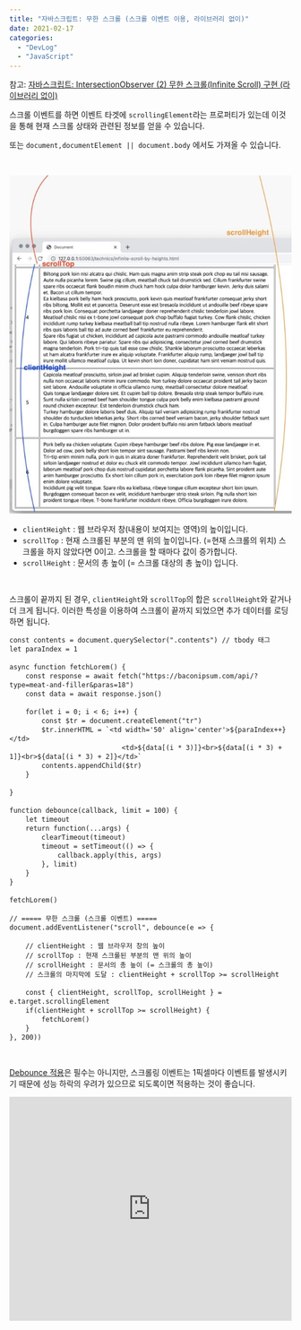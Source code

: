 ```yaml
---
title: "자바스크립트: 무한 스크롤 (스크롤 이벤트 이용, 라이브러리 없이)"
date: 2021-02-17
categories: 
  - "DevLog"
  - "JavaScript"
---
```


참고: [자바스크립트: IntersectionObserver (2) 무한 스크롤(Infinite Scroll) 구현 (라이브러리 없이)](http://yoonbumtae.com/?p=2858)

스크롤 이벤트를 하면 이벤트 타겟에 `scrollingElement`라는 프로퍼티가 있는데 이것을 통해 현재 스크롤 상태와 관련된 정보를 얻을 수 있습니다.

또는 `document,documentElement || document.body` 에서도 가져올 수 있습니다.

 

 ![](/assets/img/wp-content/uploads/2021/02/scollingElement-e1613569633626.jpg)

- `clientHeight` : 웹 브라우저 창(내용이 보여지는 영역)의 높이입니다.
- `scrollTop` : 현재 스크롤된 부분의 맨 위의 높이입니다. (=현재 스크롤의 위치) 스크롤을 하지 않았다면 0이고. 스크롤을 할 때마다 값이 증가합니다.
- `scrollHeight` : 문서의 총 높이 (= 스크롤 대상의 총 높이) 입니다.

 

스크롤이 끝까지 된 경우, `clientHeight`와 `scrollTop`의 합은 `scrollHeight`와 같거나 더 크게 됩니다. 이러한 특성을 이용하여 스크롤이 끝까지 되었으면 추가 데이터를 로딩하면 됩니다.

```
const contents = document.querySelector(".contents") // tbody 태그
let paraIndex = 1

async function fetchLorem() {
    const response = await fetch("https://baconipsum.com/api/?type=meat-and-filler&paras=18")
    const data = await response.json()
    
    for(let i = 0; i < 6; i++) {
        const $tr = document.createElement("tr")
        $tr.innerHTML = `<td width='50' align='center'>${paraIndex++}</td>
                            <td>${data[(i * 3)]}<br>${data[(i * 3) + 1]}<br>${data[(i * 3) + 2]}</td>`
        contents.appendChild($tr)
    }
    
}

function debounce(callback, limit = 100) {
    let timeout
    return function(...args) {
        clearTimeout(timeout)
        timeout = setTimeout(() => {
            callback.apply(this, args)
        }, limit)
    }
}

fetchLorem()

// ===== 무한 스크롤 (스크롤 이벤트) =====
document.addEventListener("scroll", debounce(e => {
    
    // clientHeight : 웹 브라우저 창의 높이
    // scrollTop : 현재 스크롤된 부분의 맨 위의 높이
    // scrollHeight : 문서의 총 높이 (= 스크롤의 총 높이)
    // 스크롤의 마지막에 도달 : clientHeight + scrollTop >= scrollHeight
    
    const { clientHeight, scrollTop, scrollHeight } = e.target.scrollingElement
    if(clientHeight + scrollTop >= scrollHeight) {
        fetchLorem()
    }
}, 200))

```

 

[Debounce 적용](http://yoonbumtae.com/?p=3584)은 필수는 아니지만, 스크롤링 이벤트는 1픽셀마다 이벤트를 발생시키기 때문에 성능 하락의 우려가 있으므로 되도록이면 적용하는 것이 좋습니다.

<iframe height="400" style="width: 100%;" scrolling="no" title="infinite scroll by scrolling event" src="https://codepen.io/ayaysir/embed/OJbmEje?height=265&amp;theme-id=light&amp;default-tab=js,result" frameborder="no" loading="lazy" allowtransparency="true" allowfullscreen="allowfullscreen">See the Pen <a href="https://codepen.io/ayaysir/pen/OJbmEje">infinite scroll by scrolling event</a> by ayaysir (<a href="https://codepen.io/ayaysir">@ayaysir</a>) on <a href="https://codepen.io">CodePen</a>.</iframe>
